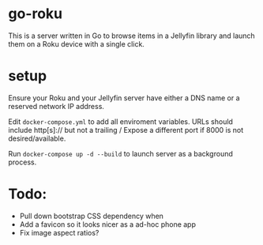 # go-roku
This is a server written in Go to browse items in a Jellyfin library and launch them on a Roku device with a single click.

# setup

Ensure your Roku and your Jellyfin server have either a DNS name or a reserved network IP address.

Edit `docker-compose.yml` to add all enviroment variables.  URLs should include http\[s\]:// but not a trailing /
Expose a different port if 8000 is not desired/available.

Run `docker-compose up -d --build` to launch server as a background process.


# Todo:

* Pull down bootstrap CSS dependency when 
* Add a favicon so it looks nicer as a ad-hoc phone app
* Fix image aspect ratios?

